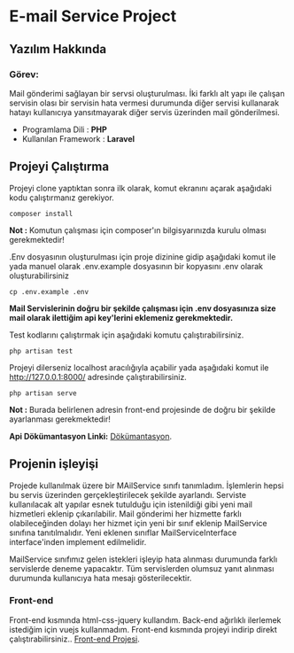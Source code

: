 # E-mail Service Project
## Yazılım Hakkında

### Görev:
Mail gönderimi sağlayan bir servsi oluşturulması. İki farklı alt yapı ile çalışan servisin olası bir servisin hata vermesi durumunda diğer servisi kullanarak hatayı kullanıcıya yansıtmayarak diğer servis üzerinden mail gönderilmesi.

- Programlama Dili : **PHP**
- Kullanılan Framework : **Laravel**

## Projeyi Çalıştırma

Projeyi clone yaptıktan sonra ilk olarak, komut ekranını açarak aşağıdaki kodu çalıştırmanız gerekiyor. 

```
composer install 
```
**Not :** Komutun çalışması için composer'ın bilgisyarınızda kurulu olması gerekmektedir!

.Env dosyasının oluşturulması için proje dizinine gidip aşağıdaki komut ile yada manuel olarak .env.example dosyasının bir kopyasını .env olarak oluşturabilirsiniz
```
cp .env.example .env 
```

**Mail Servislerinin doğru bir şekilde çalışması için .env dosyasınıza size mail olarak ilettiğim api key'lerini eklemeniz gerekmektedir.**

Test kodlarını çalıştırmak için aşağıdaki komutu çalıştırabilirsiniz.
```
php artisan test 
```

Projeyi dilerseniz localhost aracılığıyla açabilir yada aşağıdaki komut ile http://127.0.0.1:8000/ adresinde çalıştırabilirsiniz.
```
php artisan serve
```
**Not :** Burada belirlenen adresin front-end projesinde de doğru bir şekilde ayarlanması gerekmektedir!

**Api Dökümantasyon Linki:**  [Dökümantasyon](https://documenter.getpostman.com/view/11272295/UVkmSHkt).

## Projenin işleyişi
Projede kullanılmak üzere bir MAilService sınıfı tanımladım. İşlemlerin hepsi bu servis üzerinden gerçekleştirilecek şekilde ayarlandı. Serviste kullanılacak alt yapılar esnek tutulduğu için istenildiği gibi yeni mail hizmetleri eklenip çıkarılabilir. Mail gönderimi her hizmette farklı olabileceğinden dolayı her hizmet için yeni bir sınıf eklenip MailService sınıfına tanıtılmalıdır. Yeni eklenen sınıflar MailServiceInterface interface'inden implement edilmelidir. 

MailService sınıfımız gelen istekleri işleyip hata alınması durumunda farklı servislerde deneme yapacaktır. Tüm servislerden olumsuz yanıt alınması durumunda kullanıcıya hata mesajı gösterilecektir. 

### Front-end
Front-end kısmında html-css-jquery kullandım. Back-end ağırlıklı ilerlemek istediğim için vuejs kullanmadım. Front-end kısmında projeyi indirip direkt çalıştırabilirsiniz..
[Front-end Projesi](https://github.com/ibrahimcadirci/emailServie-frontend).



